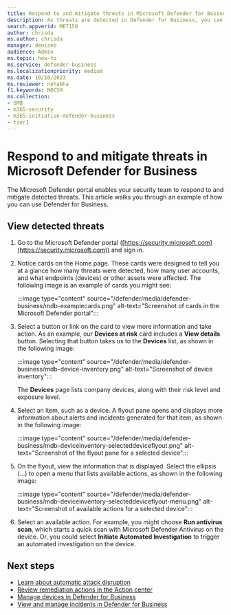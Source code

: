 ```yaml
---
title: Respond to and mitigate threats in Microsoft Defender for Business
description: As threats are detected in Defender for Business, you can take actions to respond to those threats. See how to use the device inventory view.
search.appverid: MET150
author: chrisda
ms.author: chrisda
manager: deniseb
audience: Admin
ms.topic: how-to
ms.service: defender-business
ms.localizationpriority: medium
ms.date: 10/10/2023
ms.reviewer: nehabha
f1.keywords: NOCSH
ms.collection:
- SMB
- m365-security
- m365-initiative-defender-business
- tier1
---
```


# Respond to and mitigate threats in Microsoft Defender for Business

The Microsoft Defender portal enables your security team to respond to and mitigate detected threats. This article walks you through an example of how you can use Defender for Business.

## View detected threats

1. Go to the Microsoft Defender portal ([https://security.microsoft.com](https://security.microsoft.com)) and sign in.

2. Notice cards on the Home page. These cards were designed to tell you at a glance how many threats were detected, how many user accounts, and what endpoints (devices) or other assets were affected. The following image is an example of cards you might see:

   :::image type="content" source="/defender/media/defender-business/mdb-examplecards.png" alt-text="Screenshot of cards in the Microsoft Defender portal":::

3. Select a button or link on the card to view more information and take action. As an example, our **Devices at risk** card includes a **View details** button. Selecting that button takes us to the **Devices** list, as shown in the following image:

   :::image type="content" source="/defender/media/defender-business/mdb-device-inventory.png" alt-text="Screenshot of device inventory":::

   The **Devices** page lists company devices, along with their risk level and exposure level.

4. Select an item, such as a device. A flyout pane opens and displays more information about alerts and incidents generated for that item, as shown in the following image:

   :::image type="content" source="/defender/media/defender-business/mdb-deviceinventory-selecteddeviceflyout.png" alt-text="Screenshot of the flyout pane for a selected device":::

5. On the flyout, view the information that is displayed. Select the ellipsis (...) to open a menu that lists available actions, as shown in the following image:

   :::image type="content" source="/defender/media/defender-business/mdb-deviceinventory-selecteddeviceflyout-menu.png" alt-text="Screenshot of available actions for a selected device":::

6. Select an available action. For example, you might choose **Run antivirus scan**, which starts a quick scan with Microsoft Defender Antivirus on the device. Or, you could select **Initiate Automated Investigation** to trigger an automated investigation on the device.

## Next steps

- [Learn about automatic attack disruption](mdb-attack-disruption.md)
- [Review remediation actions in the Action center](mdb-review-remediation-actions.md)
- [Manage devices in Defender for Business](mdb-manage-devices.md)
- [View and manage incidents in Defender for Business](mdb-view-manage-incidents.md)
